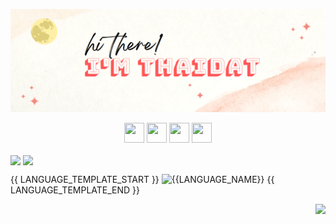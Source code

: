 ![Thai Dat banner](./imgs/banner.png)

<!--
<p align="center"><img src="https://readme-typing-svg.demolab.com?font=Rancho&size=30&pause=1000&color=B98DEC&center=true&vCenter=true&width=435&lines=Freedom+Seeker%2C;Learning+Enthusiast%2C;And+more%2C..." alt="Typing SVG" /></p>
-->
<div id="header" align="center">
  <a href="https://thai.datengineer.dev"><img height="32" width="32" src="https://cdn.simpleicons.org/curl/black/white"/></a>
  <a href="https://note.datengineer.dev"><img height="32" width="32" src="https://cdn.simpleicons.org/blogger/black/white"/></a>
  <a href="https://www.linkedin.com/in/thaidat/"><img height="32" width="32" src="https://cdn.simpleicons.org/linkedin/black/white"/></a>
  <a href="https://www.facebook.com/dshdcttddthhpnnvtvdkasb/"><img height="32" width="32" src="https://cdn.simpleicons.org/facebook/black/white"/></a>
</div>

<img align="center" src="https://github-profile-trophy.vercel.app/?username=ThaiDat&theme=tokyonight&column=4&no-frame=true"></img>
<img align="center" src="https://github-readme-stats.vercel.app/api?username=ThaiDat&show_icons=true&theme=tokyonight&include_all_commits=true&custom_title=Activities"></img>

{{ LANGUAGE_TEMPLATE_START }}
![{{LANGUAGE_NAME}}](https://img.shields.io/static/v1?style=flat-square&label=%E2%A0%80&color=555&labelColor={{LANGUAGE_COLOR:uri}}&message={{LANGUAGE_NAME:uri}}%EF%B8%B1{{LANGUAGE_PERCENT:uri}}%25)
{{ LANGUAGE_TEMPLATE_END }}

<img align="right" src="https://profile-counter.glitch.me/ThaiDat/count.svg"></img>

<!-- Please don't remove this: Grab your social icons from https://github.com/carlsednaoui/gitsocial -->
